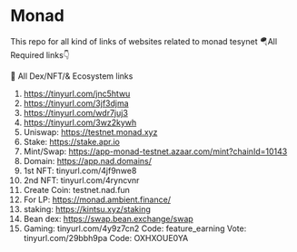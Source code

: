 # Monad
This repo for all kind of links of websites related to monad tesynet
🪂All Required links👇

📎 All Dex/NFT/& Ecosystem links

1) https://tinyurl.com/jnc5htwu
2) https://tinyurl.com/3jf3djma
3) https://tinyurl.com/wdr7juj3
4) https://tinyurl.com/3wz2kywh
5) Uniswap: https://testnet.monad.xyz
6) Stake: https://stake.apr.io
7)  Mint/Swap: https://app-monad-testnet.azaar.com/mint?chainId=10143
8) Domain: https://app.nad.domains/
9) 1st NFT: tinyurl.com/4jf9nwe8
10) 2nd NFT: tinyurl.com/4ryncvnr
11) Create Coin: testnet.nad.fun
12) For LP: https://monad.ambient.finance/
13) staking: https://kintsu.xyz/staking
14) Bean dex: https://swap.bean.exchange/swap
15) Gaming: tinyurl.com/4y9z7cn2
Code: feature_earning
 Vote: tinyurl.com/29bbh9pa
Code: OXHXOUE0YA

 
      
   
